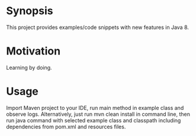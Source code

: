 # Synopsis

This project provides examples/code snippets with new features in Java 8.

# Motivation

Learning by doing.

# Usage

Import Maven project to your IDE, run main method in example class and observe logs.
Alternatively, just run mvn clean install in command line, then run java command with selected example class and classpath including dependencies from pom.xml and resources files.


